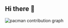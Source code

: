 ## Hi there 👋

<picture>
  <source media="(prefers-color-scheme: dark)" srcset="https://raw.githubusercontent.com/joyceeusantana/joyceeusantana/output/pacman-contribution-graph-dark.svg">
  <source media="(prefers-color-scheme: light)" srcset="https://raw.githubusercontent.com/joyceeusantana/joyceeusantana/output/pacman-contribution-graph.svg">
  <img alt="pacman contribution graph" src="https://raw.githubusercontent.com/joyceeusantana/joyceeusantana/output/pacman-contribution-graph.svg">
</picture>

###
<!--
**joyceeusantana/joyceeusantana** is a ✨ _special_ ✨ repository because its `README.md` (this file) appears on your GitHub profile.

Here are some ideas to get you started:

- 🔭 I’m currently working on ...
- 🌱 I’m currently learning ...
- 👯 I’m looking to collaborate on ...
- 🤔 I’m looking for help with ...
- 💬 Ask me about ...
- 📫 How to reach me: ...
- 😄 Pronouns: ...
- ⚡ Fun fact: ...
-->
